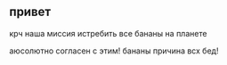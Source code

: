 ## привет

крч наша миссия истребить все бананы на планете

аюсолютно согласен с этим! бананы причина всх бед!
